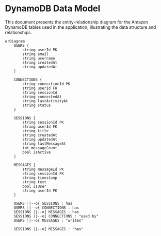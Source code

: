 # DynamoDB Data Model

This document presents the entity-relationship diagram for the Amazon DynamoDB tables used in the application, illustrating the data structure and relationships.

```mermaid
erDiagram
    USERS {
        string userId PK
        string email
        string username
        string createdAt
        string updatedAt
    }

    CONNECTIONS {
        string connectionId PK
        string userId FK
        string sessionId
        string connectedAt
        string lastActivityAt
        string status
    }

    SESSIONS {
        string sessionId PK
        string userId FK
        string title
        string createdAt
        string updatedAt
        string lastMessageAt
        int messageCount
        bool isActive
    }

    MESSAGES {
        string messageId PK
        string sessionId FK
        string timestamp
        string text
        bool isUser
        string userId FK
    }

    USERS ||--o{ SESSIONS : has
    USERS ||--o{ CONNECTIONS : has
    SESSIONS ||--o{ MESSAGES : has
    SESSIONS ||--o{ CONNECTIONS : "used by"
    USERS ||--o{ MESSAGES : "writes"

    SESSIONS ||--o{ MESSAGES : "has"
